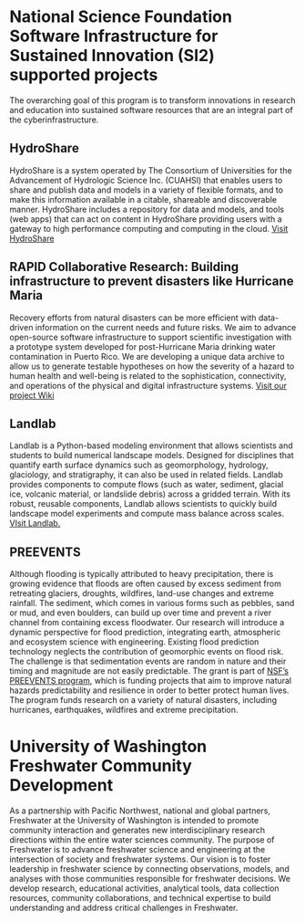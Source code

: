 # National Science Foundation Software Infrastructure for Sustained Innovation (SI2) supported projects
The overarching goal of this program is to transform innovations in research and education into sustained software resources that are an integral part of the cyberinfrastructure.

## HydroShare
HydroShare is a system operated by The Consortium of Universities for the Advancement of Hydrologic Science Inc. (CUAHSI) that enables users to share and publish data and models in a variety of flexible formats, and to make this information available in a citable, shareable and discoverable manner.  HydroShare includes a repository for data and models, and tools (web apps) that can act on content in HydroShare providing users with a gateway to high performance computing and computing in the cloud. [Visit HydroShare](https://www.hydroshare.org)

## RAPID Collaborative Research: Building infrastructure to prevent disasters like Hurricane Maria
Recovery efforts from natural disasters can be more efficient with data-driven information on the current needs and future risks. We aim to advance open-source software infrastructure to support scientific investigation with a prototype system developed for post-Hurricane Maria drinking water contamination in Puerto Rico.  We are developing a unique data archive to allow us to generate testable hypotheses on how the severity of a hazard to human health and well-being is related to the sophistication, connectivity, and operations of the physical and digital infrastructure systems.  [Visit our project Wiki](https://github.com/hydroshare/PuertoRicoWaterStudies/wiki)

## Landlab
Landlab is a Python-based modeling environment that allows scientists and students to build numerical landscape models. Designed for disciplines that quantify earth surface dynamics such as geomorphology, hydrology, glaciology, and stratigraphy, it can also be used in related fields.  Landlab provides components to compute flows (such as water, sediment, glacial ice, volcanic material, or landslide debris) across a gridded terrain. With its robust, reusable components, Landlab allows scientists to quickly build landscape model experiments and compute mass balance across scales. [VIsit Landlab.](http://landlab.github.io/#/)

## PREEVENTS  
Although flooding is typically attributed to heavy precipitation, there is growing evidence that floods are often caused by excess sediment from retreating glaciers, droughts, wildfires, land-use changes and extreme rainfall. The sediment, which comes in various forms such as pebbles, sand or mud, and even boulders, can build up over time and prevent a river channel from containing excess floodwater.  Our research will introduce a dynamic perspective for flood prediction, integrating earth, atmospheric and ecosystem science with engineering. Existing flood prediction technology neglects the contribution of geomorphic events on flood risk. The challenge is that sedimentation events are random in nature and their timing and magnitude are not easily predictable. The grant is part of [NSF’s PREEVENTS program](https://www.nsf.gov/news/news_summ.jsp?cntn_id=242941), which is funding projects that aim to improve natural hazards predictability and resilience in order to better protect human lives. The program funds research on a variety of natural disasters, including hurricanes, earthquakes, wildfires and extreme precipitation. 

# University of Washington Freshwater Community Development
As a partnership with Pacific Northwest, national and global partners, Freshwater at the University of Washington is intended to promote community interaction and generates new interdisciplinary research directions within the entire water sciences community.  The purpose of Freshwater is to advance freshwater science and engineering at the intersection of society and freshwater systems. Our vision is to foster leadership in freshwater science by connecting observations, models, and analyses with those communities responsible for freshwater decisions.  We develop research, educational activities, analytical tools, data collection resources, community collaborations, and technical expertise to build understanding and address critical challenges in Freshwater.
